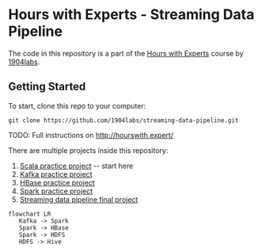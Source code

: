 # Hours with Experts - Streaming Data Pipeline

The code in this repository is a part of the [Hours with Experts](https://1904labs.com/our-culture/community/hours-with-experts/) course by [1904labs](https://1904labs.com/).

## Getting Started

To start, clone this repo to your computer:

```
git clone https://github.com/1904labs/streaming-data-pipeline.git
```

TODO: Full instructions on http://hourswith.expert/

There are multiple projects inside this repository:

 1. [Scala practice project](./scala-hello-world) -- start here
 2. [Kafka practice project](./kafka-hello-world)
 3. [HBase practice project](./hbase-hello-world)
 4. [Spark practice project](./spark-hello-world)
 5. [Streaming data pipeline final project](./streaming-data-pipeline)
 
 ```mermaid
 flowchart LR
    Kafka -> Spark
    Spark -> HBase
    Spark -> HDFS
    HDFS -> Hive
 ```
 
